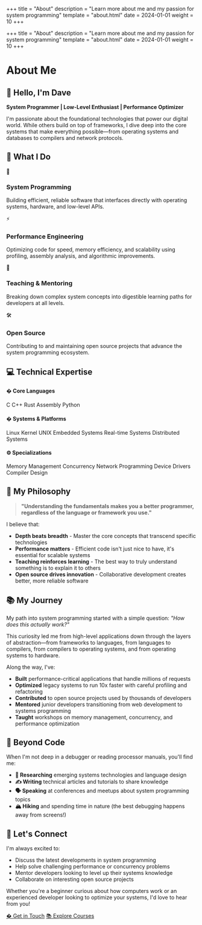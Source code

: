 +++
title = "About"
description = "Learn more about me and my passion for system programming"
template = "about.html"
date = 2024-01-01
weight = 10
+++

+++
title = "About"
description = "Learn more about me and my passion for system programming"
template = "about.html"
date = 2024-01-01
weight = 10
+++

# About Me

## 👋 Hello, I'm Dave

**System Programmer | Low-Level Enthusiast | Performance Optimizer**

I'm passionate about the foundational technologies that power our digital world. While others build on top of frameworks, I dive deep into the core systems that make everything possible—from operating systems and databases to compilers and network protocols.

## 🚀 What I Do

<div class="expertise-grid">

<div class="expertise-card">
<div class="expertise-icon">🔧</div>
<h3>System Programming</h3>
<p>Building efficient, reliable software that interfaces directly with operating systems, hardware, and low-level APIs.</p>
</div>

<div class="expertise-card">
<div class="expertise-icon">⚡</div>
<h3>Performance Engineering</h3>
<p>Optimizing code for speed, memory efficiency, and scalability using profiling, assembly analysis, and algorithmic improvements.</p>
</div>

<div class="expertise-card">
<div class="expertise-icon">🧠</div>
<h3>Teaching & Mentoring</h3>
<p>Breaking down complex system concepts into digestible learning paths for developers at all levels.</p>
</div>

<div class="expertise-card">
<div class="expertise-icon">🛠️</div>
<h3>Open Source</h3>
<p>Contributing to and maintaining open source projects that advance the system programming ecosystem.</p>
</div>

</div>

## 💻 Technical Expertise

<div class="skills-section">

<div class="skill-group">
<h4>� Core Languages</h4>
<div class="skill-tags">
<span class="skill-tag featured">C</span>
<span class="skill-tag featured">C++</span>
<span class="skill-tag">Rust</span>
<span class="skill-tag">Assembly</span>
<span class="skill-tag">Python</span>
</div>
</div>

<div class="skill-group">
<h4>� Systems & Platforms</h4>
<div class="skill-tags">
<span class="skill-tag">Linux Kernel</span>
<span class="skill-tag">UNIX</span>
<span class="skill-tag">Embedded Systems</span>
<span class="skill-tag">Real-time Systems</span>
<span class="skill-tag">Distributed Systems</span>
</div>
</div>

<div class="skill-group">
<h4>⚙️ Specializations</h4>
<div class="skill-tags">
<span class="skill-tag">Memory Management</span>
<span class="skill-tag">Concurrency</span>
<span class="skill-tag">Network Programming</span>
<span class="skill-tag">Device Drivers</span>
<span class="skill-tag">Compiler Design</span>
</div>
</div>

</div>

## 🎯 My Philosophy

> **"Understanding the fundamentals makes you a better programmer, regardless of the language or framework you use."**

I believe that:

- **Depth beats breadth** - Master the core concepts that transcend specific technologies
- **Performance matters** - Efficient code isn't just nice to have, it's essential for scalable systems
- **Teaching reinforces learning** - The best way to truly understand something is to explain it to others
- **Open source drives innovation** - Collaborative development creates better, more reliable software

## 📚 My Journey

My path into system programming started with a simple question: *"How does this actually work?"* 

This curiosity led me from high-level applications down through the layers of abstraction—from frameworks to languages, from languages to compilers, from compilers to operating systems, and from operating systems to hardware.

Along the way, I've:

- **Built** performance-critical applications that handle millions of requests
- **Optimized** legacy systems to run 10x faster with careful profiling and refactoring
- **Contributed** to open source projects used by thousands of developers
- **Mentored** junior developers transitioning from web development to systems programming
- **Taught** workshops on memory management, concurrency, and performance optimization

## 🌟 Beyond Code

When I'm not deep in a debugger or reading processor manuals, you'll find me:

- **🔬 Researching** emerging systems technologies and language design
- **✍️ Writing** technical articles and tutorials to share knowledge
- **🗣️ Speaking** at conferences and meetups about system programming topics
- **🏔️ Hiking** and spending time in nature (the best debugging happens away from screens!)

## 🤝 Let's Connect

I'm always excited to:

- Discuss the latest developments in system programming
- Help solve challenging performance or concurrency problems
- Mentor developers looking to level up their systems knowledge
- Collaborate on interesting open source projects

Whether you're a beginner curious about how computers work or an experienced developer looking to optimize your systems, I'd love to hear from you!

<div class="cta-section">
<a href="/contact" class="primary-cta">� Get in Touch</a>
<a href="/courses" class="secondary-cta">📚 Explore Courses</a>
</div>
